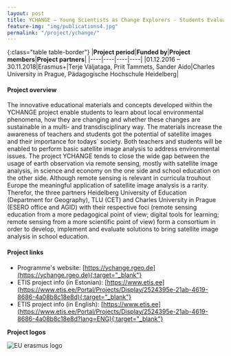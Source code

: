 ```yaml
---
layout: post
title: YCHANGE – Young Scientists as Change Explorers - Students Evaluating Environmental Change in Europe with Digital Space Technologies
feature-img: "img/publications4.jpg"
permalink: "/project/ychange/"
---
```


{:class="table table-border"}
|**Project period**|**Funded by**|**Project members**|**Project partners**|
|----|----|----|----|
|01.12.2016 – 30.11.2018|Erasmus+|Terje Väljataga, Priit Tammets, Sander Aido|Charles University in Prague, Pädagogische Hochschule Heidelberg|

#### Project overview
The innovative educational materials and concepts developed within the YCHANGE project enable students to learn about local environmental phenomena, how they are changing and whether these changes are sustainable in a multi- and transdisciplinary way. The materials increase the awareness of teachers and students got the potential of satellite images and their importance for todays´ society. Both teachers and students will be enabled to perform basic satellite image analysis to address environmental issues. The project YCHANGE tends to close the wide gap between the usage of earth observation via remote sensing, mostly with satellite image analysis, in science and economy on the one side and school education on the other side. Although remote sensing is relevant in curricula trouhout Europe the meaningful application of satellite image analysis is a rarity. Therefor, the three partners Heidelberg University of Education (Department for Geography), TLU (CET) and Charles University in Prague (ESERO office and AGID) with their respective foci (remote sensing education from a more pedagogical point of view; digital tools for learning; remote sensing from a more scientific point of view) form a consortium in order to develop, implement and evaluate solutions to bring satellite image analysis in school education.

#### Project links

- Programme's website: [https://ychange.rgeo.de](https://ychange.rgeo.de){:target="_blank"}
- ETIS project info (in Estonian): [https://www.etis.ee](https://www.etis.ee/Portal/Projects/Display/2524395e-21ab-4619-8686-4a08b8c18e8d){:target="_blank"} 
- ETIS project info (in English): [https://www.etis.ee](https://www.etis.ee/Portal/Projects/Display/2524395e-21ab-4619-8686-4a08b8c18e8d?lang=ENG){:target="_blank"} 

**Project logos**
<div> 
    <img class="img-fluid-innews" src="{{ '/img/financier_logos/erasmus-plus.png' | prepend: site.baseurl }}" alt="EU erasmus logo">
</div>